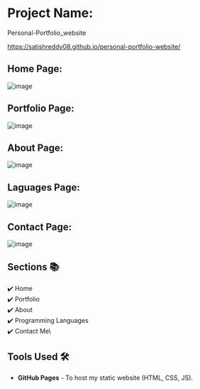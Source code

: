 # Project Name:

Personal-Portfolio_website

 https://satishreddy08.github.io/personal-portfolio-website/






## Home Page:
![image](https://github.com/user-attachments/assets/6fa90bc5-4864-480b-a780-7684d01d2689)



## Portfolio Page:
![image](https://github.com/user-attachments/assets/64ff196b-860f-4886-9e6d-95b3900499af)


## About Page:
![image](https://github.com/user-attachments/assets/c0324fd0-62d4-43e9-85e1-691062b240b1)
## Laguages Page:
![image](https://github.com/user-attachments/assets/9aedf277-221a-44d3-963e-9a129359f51e)

## Contact Page:
![image](https://github.com/user-attachments/assets/cb5a208b-a4b0-464c-9983-44d286b008b6)


## Sections 📚
✔️ Home\
✔️ Portfolio\
✔️ About\
✔️ Programming Languages\
✔️ Contact Me\

## Tools Used 🛠️
* <b>GitHub Pages</b> - To host my static website (HTML, CSS, JS).


